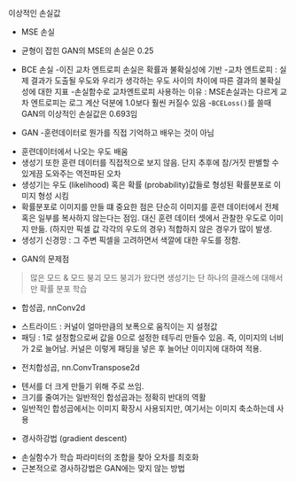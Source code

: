 이상적인 손실값 
* MSE 손실 
- 균형이 잡힌 GAN의 MSE의 손실은 0.25
* BCE 손실 
-이진 교차 엔트로피 손실은 확률과 불확실성에 기반 
-교차 엔트로피 : 실제 결과가 도출될 우도와 우리가 생각하는 우도 사이의 차이에 따른 결과의 불확실성에 대한 지표
-손실함수로 교차엔트로피 사용하는 이유 : MSE손실과는 다르게 교차 엔트로피는 로그 계산 덕분에 1.0보다 훨씬 커질수 있음
-`BCELoss()`를 쓸때 GAN의 이상적인 손실값은 0.693임

* GAN
-훈련데이터로 뭔가를 직접 기억하고 배우는 것이 아님
- 훈련데이터에서 나오는 우도 배움
- 생성기 또한 훈련 데이터를 직접적으로 보지 않음. 단지 추후에 참/거짓 판별할 수 있게끔 도와주는 역전파된 오차 
- 생성기는 우도 (likelihood) 혹은 확률 (probability)값들로 형성된 확률분포로 이미지 형성 시킴
- 확률분포로 이미지를 만들 떄 중요한 점은 단순히 이미지를 훈련 데이터에서 전체 혹은 일부를 복사하지 않는다는 점임. 대신 훈련 데이터 셋에서 관찰한 우도로 이미지 만듦. 
(하지만 픽셀 값 각각의 우도의 경우) 적합하지 않은 경우가 많이 발생. 
- 생성기 신경망 : 그 주변 픽셀을 고려하면서 색깔에 대한 우도를 정함. 

* GAN의 문제점 
> 많은 모드 & 모드 붕괴
모드 붕괴가 왔다면 생성기는 단 하나의 클래스에 대해서만 확률 분포 학습

* 합성곱, nnConv2d
- 스트라이드 : 커널이 얼마만큼의 보폭으로 움직이는 지 설정값
- 패딩 : 1로 설정함으로써 값을 0으로 설정한 테두리 만들수 있음. 즉, 이미지의 너비가 2로 늘어남. 커널은 이렇게 패딩을 넣은 후 늘어난 이미지에 대하여 적용.

* 전치합성곱, nn.ConvTranspose2d
- 텐서를 더 크게 만들기 위해 주로 쓰임. 
- 크기를 줄여가는 일반적인 합성곱과는 정확히 반대의 역활
- 일반적인 합성곱에서는 이미지 확장시 사용되지만, 여기서는 이미지 축소하는데 사용

* 경사하강법 (gradient descent)
- 손실함수가 학습 파라미터의 조합을 찾아 오차를 최호화
- 근본적으로 경사하강법은 GAN에는 맞지 않는 방법 
